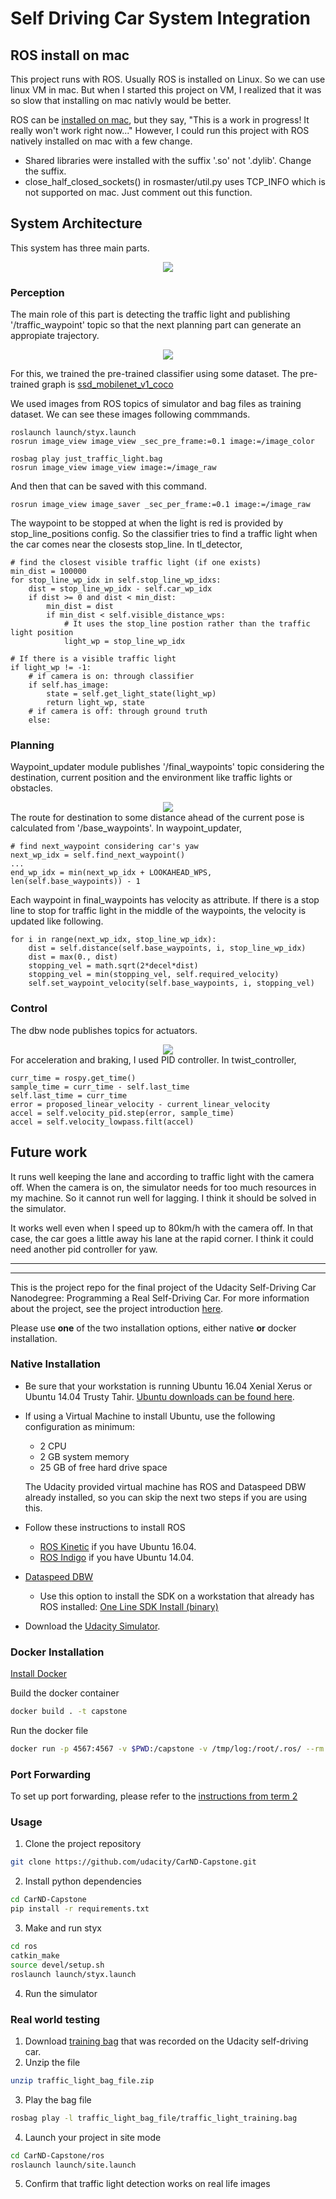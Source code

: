 # Self Driving Car System Integration

## ROS install on mac
This project runs with ROS. Usually ROS is installed on Linux. So we can use linux VM in mac. But when I started this project on VM, I realized that it was so slow that installing on mac nativly would be better.

ROS can be [installed on mac](http://wiki.ros.org/kinetic/Installation/OSX/Homebrew/Source), but they say, "This is a work in progress! It really won't work right now..." However, I could run this project with ROS natively installed on mac with a few change.
* Shared libraries were installed with the suffix '.so' not '.dylib'. Change the suffix.
* close_half_closed_sockets() in rosmaster/util.py uses TCP_INFO which is not supported on mac. Just comment out this function.

## System Architecture
This system has three main parts.
<div align=center>
<img src=imgs/final-project-ros-graph-v2.png>
</div>

### Perception
The main role of this part is detecting the traffic light and publishing '/traffic_waypoint' topic so that the next planning part can generate an appropiate trajectory.
<div align=center>
<img src=imgs/tl-detector-ros-graph.png>
</div>

For this, we trained the pre-trained classifier using some dataset. The pre-trained graph is [ssd_mobilenet_v1_coco](http://download.tensorflow.org/models/object_detection/ssd_mobilenet_v1_coco_2017_11_17.tar.gz)

We used images from ROS topics of simulator and bag files as training dataset. We can see these images following commmands.
```
roslaunch launch/styx.launch
rosrun image_view image_view _sec_pre_frame:=0.1 image:=/image_color

rosbag play just_traffic_light.bag
rosrun image_view image_view image:=/image_raw
```
And then that can be saved with this command.
```
rosrun image_view image_saver _sec_per_frame:=0.1 image:=/image_raw
```
The waypoint to be stopped at when the light is red is provided by stop_line_positions config. So the classifier tries to find a traffic light when the car comes near the closests stop_line. In tl_detector,
```
# find the closest visible traffic light (if one exists)
min_dist = 100000
for stop_line_wp_idx in self.stop_line_wp_idxs:
    dist = stop_line_wp_idx - self.car_wp_idx
    if dist >= 0 and dist < min_dist:
        min_dist = dist
        if min_dist < self.visible_distance_wps:
            # It uses the stop_line postion rather than the traffic light position
            light_wp = stop_line_wp_idx

# If there is a visible traffic light
if light_wp != -1:
    # if camera is on: through classifier
    if self.has_image:
        state = self.get_light_state(light_wp)
        return light_wp, state
    # if camera is off: through ground truth
    else:
```

### Planning
Waypoint_updater module publishes '/final_waypoints' topic considering the destination, current position and the environment like traffic lights or obstacles. 
<div align=center>
<img src=imgs/waypoint-updater-ros-graph.png>
</div>
The route for destination to some distance ahead of the current pose is calculated from '/base_waypoints'. In waypoint_updater,

```
# find next_waypoint considering car's yaw
next_wp_idx = self.find_next_waypoint()
...
end_wp_idx = min(next_wp_idx + LOOKAHEAD_WPS, len(self.base_waypoints)) - 1
```
Each waypoint in final_waypoints has velocity as attribute. If there is a stop line to stop for traffic light in the middle of the waypoints, the velocity is updated like following.

```
for i in range(next_wp_idx, stop_line_wp_idx):
    dist = self.distance(self.base_waypoints, i, stop_line_wp_idx)
    dist = max(0., dist)
    stopping_vel = math.sqrt(2*decel*dist)
    stopping_vel = min(stopping_vel, self.required_velocity)
    self.set_waypoint_velocity(self.base_waypoints, i, stopping_vel)
```
### Control
The dbw node publishes topics for actuators.
<div align=center>
<img src=imgs/dbw-node-ros-graph.png>
</div>
For acceleration and braking, I used PID controller. In twist_controller,

```
curr_time = rospy.get_time()
sample_time = curr_time - self.last_time
self.last_time = curr_time
error = proposed_linear_velocity - current_linear_velocity
accel = self.velocity_pid.step(error, sample_time)
accel = self.velocity_lowpass.filt(accel)
```

## Future work
It runs well keeping the lane and according to traffic light with the camera off. When the camera is on, the simulator needs for too much resources in my machine. So it cannot run well for lagging. I think it should be solved in the simulator.

It works well even when I speed up to 80km/h with the camera off. In that case, the car goes a little away his lane at the rapid corner. I think it could need another pid controller for yaw.




---
---
This is the project repo for the final project of the Udacity Self-Driving Car Nanodegree: Programming a Real Self-Driving Car. For more information about the project, see the project introduction [here](https://classroom.udacity.com/nanodegrees/nd013/parts/6047fe34-d93c-4f50-8336-b70ef10cb4b2/modules/e1a23b06-329a-4684-a717-ad476f0d8dff/lessons/462c933d-9f24-42d3-8bdc-a08a5fc866e4/concepts/5ab4b122-83e6-436d-850f-9f4d26627fd9).

Please use **one** of the two installation options, either native **or** docker installation.

### Native Installation

* Be sure that your workstation is running Ubuntu 16.04 Xenial Xerus or Ubuntu 14.04 Trusty Tahir. [Ubuntu downloads can be found here](https://www.ubuntu.com/download/desktop).
* If using a Virtual Machine to install Ubuntu, use the following configuration as minimum:
  * 2 CPU
  * 2 GB system memory
  * 25 GB of free hard drive space

  The Udacity provided virtual machine has ROS and Dataspeed DBW already installed, so you can skip the next two steps if you are using this.

* Follow these instructions to install ROS
  * [ROS Kinetic](http://wiki.ros.org/kinetic/Installation/Ubuntu) if you have Ubuntu 16.04.
  * [ROS Indigo](http://wiki.ros.org/indigo/Installation/Ubuntu) if you have Ubuntu 14.04.
* [Dataspeed DBW](https://bitbucket.org/DataspeedInc/dbw_mkz_ros)
  * Use this option to install the SDK on a workstation that already has ROS installed: [One Line SDK Install (binary)](https://bitbucket.org/DataspeedInc/dbw_mkz_ros/src/81e63fcc335d7b64139d7482017d6a97b405e250/ROS_SETUP.md?fileviewer=file-view-default)
* Download the [Udacity Simulator](https://github.com/udacity/CarND-Capstone/releases).

### Docker Installation
[Install Docker](https://docs.docker.com/engine/installation/)

Build the docker container
```bash
docker build . -t capstone
```

Run the docker file
```bash
docker run -p 4567:4567 -v $PWD:/capstone -v /tmp/log:/root/.ros/ --rm -it capstone
```

### Port Forwarding
To set up port forwarding, please refer to the [instructions from term 2](https://classroom.udacity.com/nanodegrees/nd013/parts/40f38239-66b6-46ec-ae68-03afd8a601c8/modules/0949fca6-b379-42af-a919-ee50aa304e6a/lessons/f758c44c-5e40-4e01-93b5-1a82aa4e044f/concepts/16cf4a78-4fc7-49e1-8621-3450ca938b77)

### Usage

1. Clone the project repository
```bash
git clone https://github.com/udacity/CarND-Capstone.git
```

2. Install python dependencies
```bash
cd CarND-Capstone
pip install -r requirements.txt
```
3. Make and run styx
```bash
cd ros
catkin_make
source devel/setup.sh
roslaunch launch/styx.launch
```
4. Run the simulator

### Real world testing
1. Download [training bag](https://s3-us-west-1.amazonaws.com/udacity-selfdrivingcar/traffic_light_bag_file.zip) that was recorded on the Udacity self-driving car.
2. Unzip the file
```bash
unzip traffic_light_bag_file.zip
```
3. Play the bag file
```bash
rosbag play -l traffic_light_bag_file/traffic_light_training.bag
```
4. Launch your project in site mode
```bash
cd CarND-Capstone/ros
roslaunch launch/site.launch
```
5. Confirm that traffic light detection works on real life images

